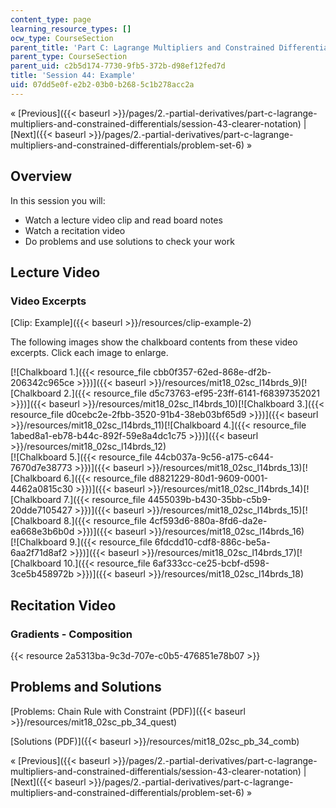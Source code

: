 ```yaml
---
content_type: page
learning_resource_types: []
ocw_type: CourseSection
parent_title: 'Part C: Lagrange Multipliers and Constrained Differentials'
parent_type: CourseSection
parent_uid: c2b5d174-7730-9fb5-372b-d98ef12fed7d
title: 'Session 44: Example'
uid: 07dd5e0f-e2b2-03b0-b268-5c1b278acc2a
---
```


« [Previous]({{< baseurl >}}/pages/2.-partial-derivatives/part-c-lagrange-multipliers-and-constrained-differentials/session-43-clearer-notation) | [Next]({{< baseurl >}}/pages/2.-partial-derivatives/part-c-lagrange-multipliers-and-constrained-differentials/problem-set-6) »

Overview
--------

In this session you will:

*   Watch a lecture video clip and read board notes
*   Watch a recitation video
*   Do problems and use solutions to check your work

Lecture Video
-------------

### Video Excerpts

[Clip: Example]({{< baseurl >}}/resources/clip-example-2)

The following images show the chalkboard contents from these video excerpts. Click each image to enlarge.

[![Chalkboard 1.]({{< resource_file cbb0f357-62ed-868e-df2b-206342c965ce >}})]({{< baseurl >}}/resources/mit18_02sc_l14brds_9)[![Chalkboard 2.]({{< resource_file d5c73763-ef95-23ff-6141-f68397352021 >}})]({{< baseurl >}}/resources/mit18_02sc_l14brds_10)[![Chalkboard 3.]({{< resource_file d0cebc2e-2fbb-3520-91b4-38eb03bf65d9 >}})]({{< baseurl >}}/resources/mit18_02sc_l14brds_11)[![Chalkboard 4.]({{< resource_file 1abed8a1-eb78-b44c-892f-59e8a4dc1c75 >}})]({{< baseurl >}}/resources/mit18_02sc_l14brds_12)  
[![Chalkboard 5.]({{< resource_file 44cb037a-9c56-a175-c644-7670d7e38773 >}})]({{< baseurl >}}/resources/mit18_02sc_l14brds_13)[![Chalkboard 6.]({{< resource_file d8821229-80d1-9609-0001-4462a0815c30 >}})]({{< baseurl >}}/resources/mit18_02sc_l14brds_14)[![Chalkboard 7.]({{< resource_file 4455039b-b430-35bb-c5b9-20dde7105427 >}})]({{< baseurl >}}/resources/mit18_02sc_l14brds_15)[![Chalkboard 8.]({{< resource_file 4cf593d6-880a-8fd6-da2e-ea668e3b6b0d >}})]({{< baseurl >}}/resources/mit18_02sc_l14brds_16)  
[![Chalkboard 9.]({{< resource_file 6fdcdd10-cdf8-886c-be5a-6aa2f71d8af2 >}})]({{< baseurl >}}/resources/mit18_02sc_l14brds_17)[![Chalkboard 10.]({{< resource_file 6af333cc-ce25-bcbf-d598-3ce5b458972b >}})]({{< baseurl >}}/resources/mit18_02sc_l14brds_18)

Recitation Video
----------------

### Gradients - Composition

{{< resource 2a5313ba-9c3d-707e-c0b5-476851e78b07 >}}

Problems and Solutions
----------------------

[Problems: Chain Rule with Constraint (PDF)]({{< baseurl >}}/resources/mit18_02sc_pb_34_quest)

[Solutions (PDF)]({{< baseurl >}}/resources/mit18_02sc_pb_34_comb)

« [Previous]({{< baseurl >}}/pages/2.-partial-derivatives/part-c-lagrange-multipliers-and-constrained-differentials/session-43-clearer-notation) | [Next]({{< baseurl >}}/pages/2.-partial-derivatives/part-c-lagrange-multipliers-and-constrained-differentials/problem-set-6) »